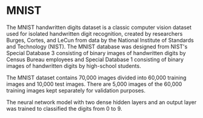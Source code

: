 # MNIST

The MNIST handwritten digits dataset is a classic computer vision dataset used for isolated handwritten digit recognition, created by researchers Burges, Cortes, and LeCun from data by the National Institute of Standards and Technology (NIST). The MNIST database was designed from NIST's Special Database 3 consisting of binary images of handwritten digits by Census Bureau employees and Special Database 1 consisting of binary images of handwritten digits by high-school students.

The MNIST dataset contains 70,000 images divided into 60,000 training images and 10,000 test images. There are 5,000 images of the 60,000 training images kept separately for validation purposes.

The neural network model with two dense hidden layers and an output layer was trained to classified the digits from 0 to 9.
